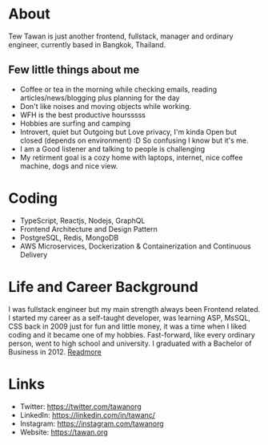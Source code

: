 # About

Tew Tawan is just another frontend, fullstack, manager and ordinary engineer, currently based in Bangkok, Thailand.

## Few little things about me
- Coffee or tea in the morning while checking emails, reading articles/news/blogging plus planning for the day
- Don't like noises and moving objects while working.
- WFH is the best productive hoursssss
- Hobbies are surfing and camping
- Introvert, quiet but Outgoing but Love privacy, I'm kinda Open but closed (depends on environment) :D So confusing I know but it's me.
- I am a Good listener and talking to people is challenging
- My retirment goal is a cozy home with laptops, internet, nice coffee machine, dogs and nice view.

# Coding
- TypeScript, Reactjs, Nodejs, GraphQL
- Frontend Architecture and Design Pattern
- PostgreSQL, Redis, MongoDB
- AWS Microservices, Dockerization & Containerization and Continuous Delivery

# Life and Career Background

I was fullstack engineer but my main strength always been Frontend related. I started my career as a self-taught developer, was learning ASP, MsSQL, CSS back in 2009 just for fun and little money, it was a time when I liked coding and it became one of my hobbies. Fast-forward, like every ordinary person, went to high school and university. I graduated with a Bachelor of Business in 2012. 
[Readmore](background.md)

# Links
- Twitter: https://twitter.com/tawanorg
- LinkedIn: https://linkedin.com/in/tawanc/
- Instagram: https://instagram.com/tawanorg
- Website: https://tawan.org
